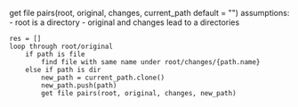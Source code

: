 get file pairs(root, original, changes, current_path default = "")
    assumptions: 
    - root is a directory
    - original and changes lead to a directories

    res = []
    loop through root/original
        if path is file
            find file with same name under root/changes/{path.name}
        else if path is dir
            new_path = current_path.clone()
            new_path.push(path)
            get file pairs(root, original, changes, new_path)